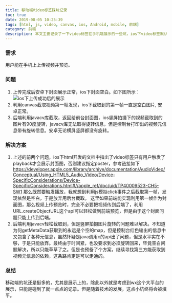 ```yaml
---
title: 移动端Video标签踩坑记录
toc: true
date: 2019-08-05 10:25:39
tags: [html, js, video, canvas, ios, Android, mobile, 前端]
category: 前端
description: 本文主要记录了一下video标签在手机端展示的一些坑，ios下video标签默认封面为空白，以及相对应采取的简单措施。
---
```


### 需求
用户能在手机上上传视频并预览。

### 问题
1. 上传完成后安卓下封面展示正常，ios下封面空白。如下图所示：
![ios下上传成功后的展示](ios-blank-video.png)
2. 利用canvas截取视频第一帧发现，ios下截取到的第一帧一直是空白图片, 安卓正常。
3. 后端利用javacv库截取，返回给前台封面图，ios竖屏拍摄下的视频截取到的图片有90度旋转，javacv库无法取得旋转信息，但是控制台打印出的视频元信息带有旋转信息。安卓无论横屏竖屏都没有旋转。

### 解决方案
1. 上述的前两个问题，ios下html开发的文档中指出了video标签只有用户触发了playback才会展示封面图，否则建议指定poster，参考链接如下
<https://developer.apple.com/library/archive/documentation/AudioVideo/Conceptual/Using_HTML5_Audio_Video/Device-SpecificConsiderations/Device-SpecificConsiderations.html#//apple_ref/doc/uid/TP40009523-CH5-SW1>
那么既然要触发播放，我就想到利用js模拟click事件之后截取第一帧，发现依然是空白，于是放弃用后台截取。
这里如果前端能实现利用第一帧作为封面图，那么视频上传预览时，完全不必要把视频传到后端了，利用URL.createObjectURL这个api可以轻松做到前端预览，但是由于这个封面问题只能上传到后端。
2. 后端利用javacv轻松截取到，但是竖屏拍摄图片旋转的问题难以解决。不知道为何getMetaData获取到的永远是个空的map，但是控制台红色输出的信息中又包含了各种元信息，虽然怀疑是java调用c的api出了问题，但是水平实在不够，于是只能放弃。最终由于时间紧，也没要求到必须旋转回来，毕竟空白问题解决，所以只能草草了之。但是也预备了个方案，继续寻找第三方能获取到视频元信息的依赖，这条路肯定是可以走通的。

### 总结
移动端的坑还是挺多的，尤其是展示上的，除此以外就是考虑到wx这个大平台的展示，只能是碰到了就一点点的记录。但是随着技术的发展，这点小坑终将会被填平。
